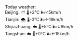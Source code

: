Today weather:  
Beijing: ⛅️  🌡️+2°C 🌬️↙5km/h  
Tianjin: 🌨  🌡️-3°C 🌬️←19km/h  
Shijiazhuang: ☁️   🌡️+5°C 🌬️↓9km/h  
Tangshan: ☁️   🌡️+0°C 🌬️←15km/h  
